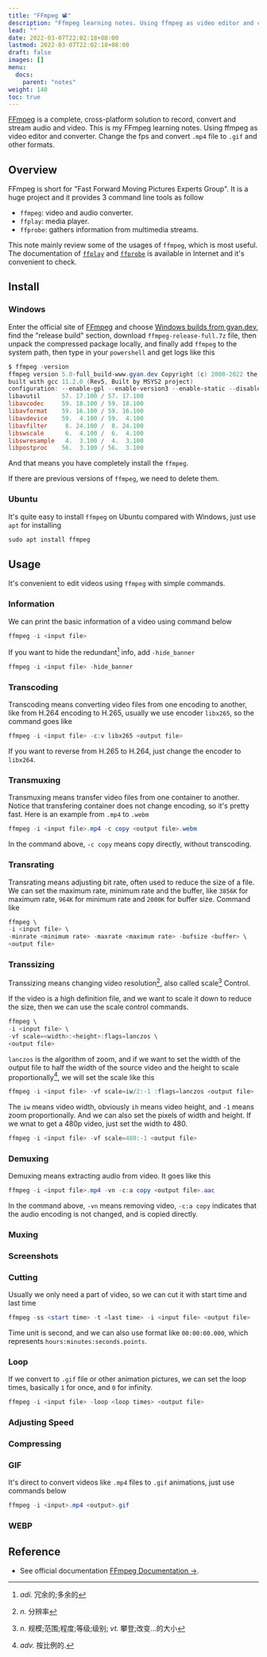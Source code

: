 ```yaml
---
title: "FFmpeg 📽️"
description: "Ffmpeg learning notes. Using ffmpeg as video editor and converter. Change the fps and convert mp4 file to gif and other formats."
lead: ""
date: 2022-03-07T22:02:18+08:00
lastmod: 2022-03-07T22:02:18+08:00
draft: false
images: []
menu:
  docs:
    parent: "notes"
weight: 140
toc: true
---
```


[FFmpeg](http://ffmpeg.org/) is a complete, cross-platform solution to record, convert and stream audio and video. This is my FFmpeg learning notes. Using ffmpeg as video editor and converter. Change the fps and convert `.mp4` file to `.gif` and other formats.

## Overview

FFmpeg is short for "Fast Forward Moving Pictures Experts Group". It is a huge project and it provides 3 command line tools as follow

* `ffmpeg`: video and audio converter.
* `ffplay`: media player.
* `ffprobe`: gathers information from multimedia streams.

This note mainly review some of the usages of `ffmpeg`, which is most useful. The documentation of [`ffplay`](https://ffmpeg.org/ffplay.html) and [`ffprobe`](https://ffmpeg.org/ffprobe.html) is available in Internet and it's convenient to check.

## Install

### Windows

Enter the official site of [FFmpeg](http://ffmpeg.org/) and choose [Windows builds from gyan.dev](https://www.gyan.dev/ffmpeg/builds/), find the "release build" section, download `ffmpeg-release-full.7z` file, then unpack the compressed package locally, and finally add `ffmpeg` to the system path, then type in your `powershell` and get logs like this

```powershell
$ ffmpeg -version
ffmpeg version 5.0-full_build-www.gyan.dev Copyright (c) 2000-2022 the FFmpeg developers
built with gcc 11.2.0 (Rev5, Built by MSYS2 project)
configuration: --enable-gpl --enable-version3 --enable-static --disable-w32threads --disable-autodetect --enable-fontconfig --enable-iconv --enable-gnutls --enable-libxml2 --enable-gmp --enable-bzlib --enable-lzma --enable-libsnappy --enable-zlib --enable-librist --enable-libsrt --enable-libssh --enable-libzmq --enable-avisynth --enable-libbluray --enable-libcaca --enable-sdl2 --enable-libdav1d --enable-libdavs2 --enable-libuavs3d --enable-libzvbi --enable-librav1e --enable-libsvtav1 --enable-libwebp --enable-libx264 --enable-libx265 --enable-libxavs2 --enable-libxvid --enable-libaom --enable-libopenjpeg --enable-libvpx --enable-mediafoundation --enable-libass --enable-frei0r --enable-libfreetype --enable-libfribidi --enable-libvidstab --enable-libvmaf --enable-libzimg --enable-amf --enable-cuda-llvm --enable-cuvid --enable-ffnvcodec --enable-nvdec --enable-nvenc --enable-d3d11va --enable-dxva2 --enable-libmfx --enable-libshaderc --enable-vulkan --enable-libplacebo --enable-opencl --enable-libcdio --enable-libgme --enable-libmodplug --enable-libopenmpt --enable-libopencore-amrwb --enable-libmp3lame --enable-libshine --enable-libtheora --enable-libtwolame --enable-libvo-amrwbenc --enable-libilbc --enable-libgsm --enable-libopencore-amrnb --enable-libopus --enable-libspeex --enable-libvorbis --enable-ladspa --enable-libbs2b --enable-libflite --enable-libmysofa --enable-librubberband --enable-libsoxr --enable-chromaprint
libavutil      57. 17.100 / 57. 17.100
libavcodec     59. 18.100 / 59. 18.100
libavformat    59. 16.100 / 59. 16.100
libavdevice    59.  4.100 / 59.  4.100
libavfilter     8. 24.100 /  8. 24.100
libswscale      6.  4.100 /  6.  4.100
libswresample   4.  3.100 /  4.  3.100
libpostproc    56.  3.100 / 56.  3.100
```

And that means you have completely install the `ffmpeg`.

If there are previous versions of `ffmpeg`, we need to delete them.

### Ubuntu

It's quite easy to install `ffmpeg` on Ubuntu compared with Windows, just use `apt` for installing

```powershell
sudo apt install ffmpeg
```

## Usage

It's convenient to edit videos using `ffmpeg` with simple commands.

### Information

We can print the basic information of a video using command below

```powershell
ffmpeg -i <input file>
```

If you want to hide the redundant[^1] info, add `-hide_banner`

```powershell
ffmpeg -i <input file> -hide_banner
```

### Transcoding

Transcoding means converting video files from one encoding to another, like from H.264 encoding to H.265, usually we use encoder `libx265`, so the command goes like

```powershell
ffmpeg -i <input file> -c:v libx265 <output file>
```

If you want to reverse from H.265 to H.264, just change the encoder to `libx264`.

### Transmuxing

Transmuxing means transfer video files from one container to another. Notice that transfering container does not change encoding, so it's pretty fast. Here is an example from `.mp4` to `.webm`

```powershell
ffmpeg -i <input file>.mp4 -c copy <output file>.webm
```

In the command above, `-c copy` means copy directly, without transcoding.

### Transrating

Transrating means adjusting bit rate, often used to reduce the size of a file. We can set the maximum rate, minimum rate and the buffer, like `3856K` for maximum rate, `964K` for minimum rate and `2000K` for buffer size. Command like

```powershell
ffmpeg \
-i <input file> \
-minrate <minimum rate> -maxrate <maximum rate> -bufsize <buffer> \
<output file>
```

### Transsizing

Transsizing means changing video resolution[^2], also called scale[^3] Control.

If the video is a high definition file, and we want to scale it down to reduce the size, then we can use the scale control commands.

```powershell
ffmpeg \
-i <input file> \
-vf scale=<width>:<height>:flags=lanczos \
<output file>
```

`lanczos` is the algorithm of zoom, and if we want to set the width of the output file to half the width of the source video and the height to scale proportionally[^4], we will set the scale like this

```powershell
ffmpeg -i <input file> -vf scale=iw/2:-1 :flags=lanczos <output file>
```

The `iw` means video width, obviously `ih` means video height, and `-1` means zoom proportionally. And we can also set the pixels of width and height. If we wnat to get a 480p video, just set the width to 480.

```powershell
ffmpeg -i <input file> -vf scale=480:-1 <output file>
```

### Demuxing

Demuxing means extracting audio from video. It goes like this

```powershell
ffmpeg -i <input file>.mp4 -vn -c:a copy <output file>.aac
```

In the command above, `-vn` means removing video, `-c:a copy` indicates that the audio encoding is not changed, and is copied directly.

### Muxing

### Screenshots

### Cutting

Usually we only need a part of video, so we can cut it with start time and last time

```powershell
ffmpeg -ss <start time> -t <last time> -i <input file> <output file>
```

Time unit is second, and we can also use format like `00:00:00.000`, which represents `hours:minutes:seconds.points`.

### Loop

If we convert to `.gif` file or other animation pictures, we can set the loop times, basically `1` for once, and `0` for infinity.

```powershell
ffmpeg -i <input file> -loop <loop times> <output file>
```

### Adjusting Speed

### Compressing

### GIF

It's direct to convert videos like `.mp4` files to `.gif` animations, just use commands below

```powershell
ffmpeg -i <input>.mp4 <output>.gif
```

### WEBP

## Reference

* See official documentation [FFmpeg Documentation →](https://ffmpeg.org/ffmpeg.html).

[^1]:_adi._ 冗余的;多余的
[^2]:_n._ 分辨率
[^3]:_n._ 规模;范围;程度;等级;级别; _vt._ 攀登;改变...的大小
[^4]:_adv._ 按比例的.
